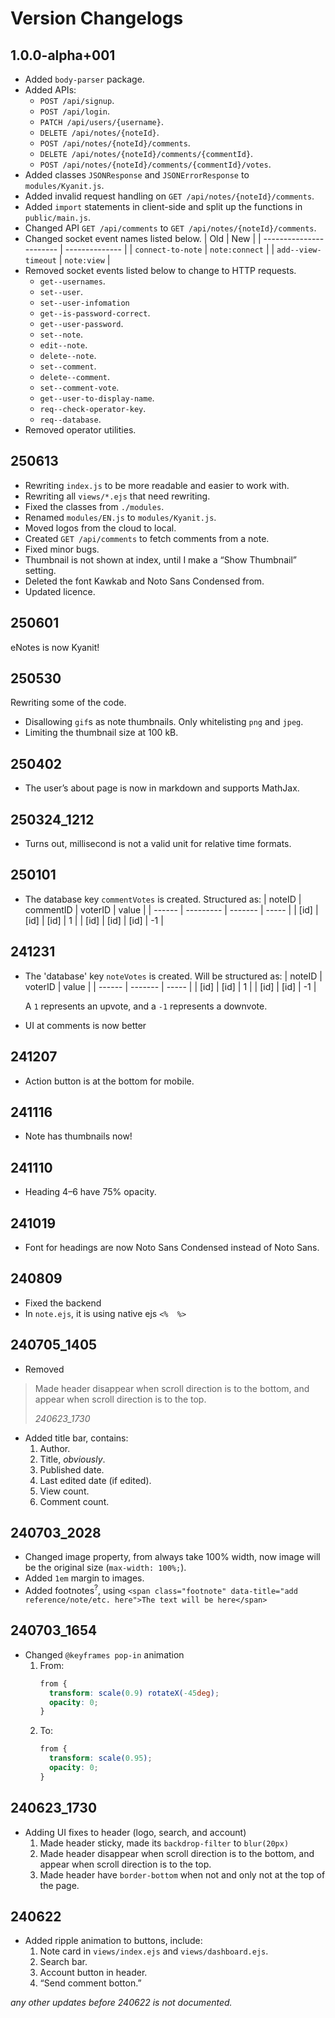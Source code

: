 # Version Changelogs

## 1.0.0-alpha+001

- Added `body-parser` package.
- Added APIs:
	- `POST /api/signup`.
	- `POST /api/login`.
	- `PATCH /api/users/{username}`.
	- `DELETE /api/notes/{noteId}`.
	- `POST /api/notes/{noteId}/comments`.
	- `DELETE /api/notes/{noteId}/comments/{commentId}`.
	- `POST /api/notes/{noteId}/comments/{commentId}/votes`.
- Added classes `JSONResponse` and `JSONErrorResponse` to `modules/Kyanit.js`.
- Added invalid request handling on `GET /api/notes/{noteId}/comments`.
- Added `import` statements in client-side and split up the functions in `public/main.js`.
- Changed API `GET /api/comments` to `GET /api/notes/{noteId}/comments`.
- Changed socket event names listed below.
  | Old                     | New            |
  | ----------------------- | -------------- |
  | `connect-to-note`       | `note:connect` |
  | `add--view-timeout`     | `note:view`    |
- Removed socket events listed below to change to HTTP requests.
	- `get--usernames`.
	- `set--user`.
	- `set--user-infomation`
	- `get--is-password-correct`.
	- `get--user-password`.
	- `set--note`.
	- `edit--note`.
	- `delete--note`.
	- `set--comment`.
	- `delete--comment`.
	- `set--comment-vote`.
	- `get--user-to-display-name`.
	- `req--check-operator-key`.
	- `req--database`.
- Removed operator utilities.

## 250613

- Rewriting `index.js` to be more readable and easier to work with.
- Rewriting all `views/*.ejs` that need rewriting.
- Fixed the classes from `./modules`.
- Renamed `modules/EN.js` to `modules/Kyanit.js`.
- Moved logos from the cloud to local.
- Created `GET /api/comments` to fetch comments from a note.
- Fixed minor bugs.
- Thumbnail is not shown at index, until I make a “Show Thumbnail” setting.
- Deleted the font Kawkab and Noto Sans Condensed from.
- Updated licence.

## 250601

eNotes is now Kyanit!

## 250530

Rewriting some of the code.

- Disallowing `gif`s as note thumbnails. Only whitelisting `png` and `jpeg`.
- Limiting the thumbnail size at 100 kB.

## 250402

-  The user’s about page is now in markdown and supports MathJax.

## 250324_1212

-  Turns out, millisecond is not a valid unit for relative time formats.

## 250101

-   The database key `commentVotes` is created. Structured as:
	| noteID | commentID | voterID | value |
	| ------ | --------- | ------- | ----- |
	| [id]   | [id]      | [id]    | 1     |
	| [id]   | [id]      | [id]    | -1    |

## 241231

-   The 'database' key `noteVotes` is created.
	Will be structured as:
	| noteID | voterID | value |
	| ------ | ------- | ----- |
	| [id]   | [id]    | 1     |
	| [id]   | [id]    | -1    |
	
	A `1` represents an upvote, and a `-1` represents a downvote.
-   UI at comments is now better

## 241207

-  Action button is at the bottom for mobile.

## 241116

-  Note has thumbnails now!

## 241110

-  Heading 4–6 have 75% opacity.

## 241019

-  Font for headings are now Noto Sans Condensed instead of Noto Sans.

## 240809

-  Fixed the backend
-  In `note.ejs`, it is using native ejs `<%  %>`

## 240705_1405

-  Removed
  > Made header disappear when scroll direction is to the bottom, and appear when scroll direction is to the top.
  > 
  > *240623_1730*
-  Added title bar, contains:
	1. Author.
	2. Title, *obviously*.
	3. Published date.
	4. Last edited date (if edited).
	5. View count.
	6. Comment count.

## 240703_2028

-  Changed image property, from always take 100% width, now image will be the original size (`max-width: 100%;`).
-  Added `1em` margin to images.
-  Added footnotes<sup>?</sup>, using `<span class="footnote" data-title="add reference/note/etc. here">The text will be here</span>`

## 240703_1654

-   Changed `@keyframes pop-in` animation
	1.  From:
		```css
		from {
		  transform: scale(0.9) rotateX(-45deg);
		  opacity: 0;
		}
		```
	2. To:
		```css
		from {
		  transform: scale(0.95);
		  opacity: 0;
		}
		```

## 240623_1730

-   Adding UI fixes to header (logo, search, and account)
	1.  Made header sticky, made its `backdrop-filter` to `blur(20px)`
	2.  Made header disappear when scroll direction is to the bottom, and appear when scroll direction is to the top.
	3.  Made header have `border-bottom` when not and only not at the top of the page.
	
## 240622

-   Added ripple animation to buttons, include:
	1.  Note card in `views/index.ejs` and `views/dashboard.ejs`.
	2.  Search bar.
	3.  Account button in header.
	4.  “Send comment botton.”

*any other updates before 240622 is not documented.*